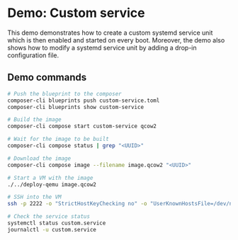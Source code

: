 # Demo: Custom service

This demo demonstrates how to create a custom systemd service unit which is then enabled and started on every boot. Moreover, the demo also shows how to modify a systemd service unit by adding a drop-in configuration file.

## Demo commands

```bash
# Push the blueprint to the composer
composer-cli blueprints push custom-service.toml
composer-cli blueprints show custom-service

# Build the image
composer-cli compose start custom-service qcow2

# Wait for the image to be built
composer-cli compose status | grep "<UUID>"

# Download the image
composer-cli compose image --filename image.qcow2 "<UUID>"
```

```bash
# Start a VM with the image
./../deploy-qemu image.qcow2
```

```bash
# SSH into the VM
ssh -p 2222 -o "StrictHostKeyChecking no" -o "UserKnownHostsFile=/dev/null" admin@localhost
```

```bash
# Check the service status
systemctl status custom.service
journalctl -u custom.service
```
